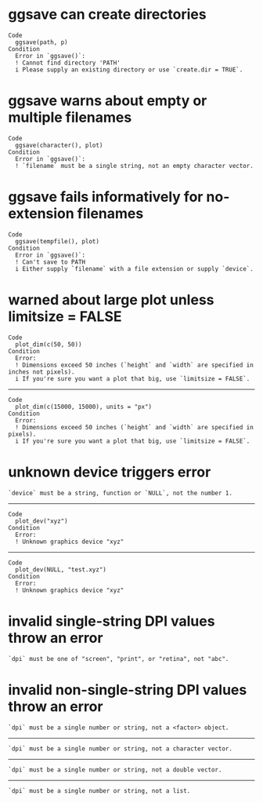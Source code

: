 # ggsave can create directories

    Code
      ggsave(path, p)
    Condition
      Error in `ggsave()`:
      ! Cannot find directory 'PATH'
      i Please supply an existing directory or use `create.dir = TRUE`.

# ggsave warns about empty or multiple filenames

    Code
      ggsave(character(), plot)
    Condition
      Error in `ggsave()`:
      ! `filename` must be a single string, not an empty character vector.

# ggsave fails informatively for no-extension filenames

    Code
      ggsave(tempfile(), plot)
    Condition
      Error in `ggsave()`:
      ! Can't save to PATH
      i Either supply `filename` with a file extension or supply `device`.

# warned about large plot unless limitsize = FALSE

    Code
      plot_dim(c(50, 50))
    Condition
      Error:
      ! Dimensions exceed 50 inches (`height` and `width` are specified in inches not pixels).
      i If you're sure you want a plot that big, use `limitsize = FALSE`.

---

    Code
      plot_dim(c(15000, 15000), units = "px")
    Condition
      Error:
      ! Dimensions exceed 50 inches (`height` and `width` are specified in pixels).
      i If you're sure you want a plot that big, use `limitsize = FALSE`.

# unknown device triggers error

    `device` must be a string, function or `NULL`, not the number 1.

---

    Code
      plot_dev("xyz")
    Condition
      Error:
      ! Unknown graphics device "xyz"

---

    Code
      plot_dev(NULL, "test.xyz")
    Condition
      Error:
      ! Unknown graphics device "xyz"

# invalid single-string DPI values throw an error

    `dpi` must be one of "screen", "print", or "retina", not "abc".

# invalid non-single-string DPI values throw an error

    `dpi` must be a single number or string, not a <factor> object.

---

    `dpi` must be a single number or string, not a character vector.

---

    `dpi` must be a single number or string, not a double vector.

---

    `dpi` must be a single number or string, not a list.


